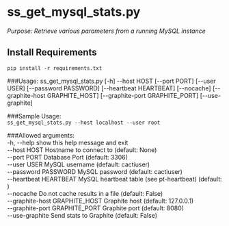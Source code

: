 ss_get_mysql_stats.py
================================

*Purpose: Retrieve various parameters from a running MySQL instance*

Install Requirements
-------------------------------
`pip install -r requirements.txt`

###Usage:
ss_get_mysql_stats.py \[-h\] --host HOST \[--port PORT\] \[--user USER\] \[--password PASSWORD\] \[--heartbeat HEARTBEAT\] \[--nocache\] \[--graphite-host GRAPHITE_HOST\] \[--graphite-port GRAPHITE_PORT\] [--use-graphite\]

###Sample Usage:  
`ss_get_mysql_stats.py --host localhost --user root `

###Allowed arguments:  
    -h, --help            show this help message and exit  
    --host HOST           Hostname to connect to (default: None)  
    --port PORT           Database Port (default: 3306)  
    --user USER           MySQL username (default: cactiuser)  
    --password PASSWORD   MySQL password (default: cactiuser)  
    --heartbeat HEARTBEAT MySQL heartbeat table (see pt-heartbeat) (default: )  
    --nocache             Do not cache results in a file (default: False)  
    --graphite-host GRAPHITE_HOST Graphite host (default: 127.0.0.1)  
    --graphite-port GRAPHITE_PORT Graphite port (default: 8080)  
    --use-graphite        Send stats to Graphite (default: False)  

